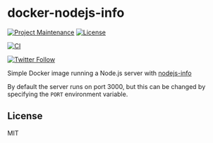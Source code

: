 # docker-nodejs-info

[![Project Maintenance](https://img.shields.io/maintenance/yes/2020.svg)](https://github.com/pedrolamas/docker-nodejs-info 'GitHub Repository')
[![License](https://img.shields.io/github/license/pedrolamas/docker-nodejs-info.svg)](https://github.com/pedrolamas/docker-nodejs-info/blob/master/LICENSE 'License')

[![CI](https://github.com/pedrolamas/docker-nodejs-info/workflows/CI/badge.svg)](https://github.com/pedrolamas/docker-nodejs-info/actions 'Build Status')

[![Twitter Follow](https://img.shields.io/twitter/follow/pedrolamas?style=social)](https://twitter.com/pedrolamas '@pedrolamas')

Simple Docker image running a Node.js server with [nodejs-info](https://github.com/chrisveness/nodejs-info#readme)

By default the server runs on port 3000, but this can be changed by specifying the `PORT` environment variable.

## License

MIT
